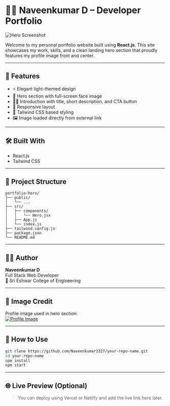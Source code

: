
# 🧑‍💻 Naveenkumar D – Developer Portfolio

![Hero Screenshot](https://pbs.twimg.com/media/GqQFT0UbAAIXgP_?format=jpg&name=large)

Welcome to my personal portfolio website built using **React.js**. This site showcases my work, skills, and a clean landing hero section that proudly features my profile image front and center.

---

## 🚀 Features

- ⚡ Elegant light-themed design
- 👤 Hero section with full-screen face image
- 🧑‍💻 Introduction with title, short description, and CTA button
- 💬 Responsive layout
- 🎨 Tailwind CSS based styling
- 🖼️ Image loaded directly from external link

---

## 🛠️ Built With

- React.js
- Tailwind CSS

---

## 📂 Project Structure

```
portfolio-hero/
├── public/
│   └── ...
├── src/
│   ├── components/
│   │   └── Hero.jsx
│   ├── App.js
│   └── index.js
├── tailwind.config.js
├── package.json
└── README.md
```

---

## 🧑‍🎓 Author

**Naveenkumar D**  
Full Stack Web Developer  
📍 Sri Eshwar College of Engineering

---

## 📸 Image Credit

Profile image used in hero section:  
[![Profile Image](https://pbs.twimg.com/media/GqQFT0UbAAIXgP_?format=jpg&name=small)](https://pbs.twimg.com/media/GqQFT0UbAAIXgP_?format=jpg&name=large)

---

## 📌 How to Use

```bash
git clone https://github.com/Naveenkumar3327/your-repo-name.git
cd your-repo-name
npm install
npm start
```

---

## 🌐 Live Preview (Optional)

> You can deploy using Vercel or Netlify and add the live link here later.
